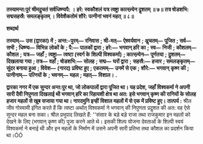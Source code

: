 **तस्यामन्त:पुरं श्रीमदॢचतं सर्वधिष्ण्यपै: ।** **हरे: स्वकौशलं यत्र त्वष्ट्रा कात्स्न्र्येन दॢशतम् ॥ ७॥** **तत्र षोडशभि: सद्मसहस्रै: समलङ्कृतम् ।** **विवेशैकतोमं शौरे: पत्नीनां भवनं महत् ॥ ८॥** 

**शब्दार्थ** 

**तस्याम्—** **उस (द्वारका) में** **; अन्त:-पुरम्—** **रनिवास** **; श्री-मत्—** **ऐश्वर्यवान** **; अॢचतम्—** **पूजित** **; सर्व—** **सभी** **; धिष्ण्य—** **विभिन्न** **लोकों के** **; पै:—** **पालकों द्वारा** **; हरे:—** **भगवान् हरि का** **; स्व—** **निजी** **; कौशलम्—** **कौशल** **; यत्र—** **जहाँ** **; त्वष्ट्रा—** **त्वष्टा (स्वर्ग के** **शिल्पी विश्वकर्मा)** **; कात्स्न्र्येन—** **पूर्णतया** **; दॢशतम्—** **दिखलाया गया** **; तत्र—** **वहाँ** **; षोडशभि:—** **सोलह** **; सद्म—** **घरों द्वारा** **;** **सहस्रै:—** **हजार** **; समलङ्कृतम्—** **सुंदर बनाया हुआ** **; विवेश—** **(नारद) प्रविष्ट हुए** **; एकतमम्—** **उनमें से एक** **; शौरे:—** **भगवान्** **कृष्ण की** **; पत्नीनाम्—** **पत्नियों के** **; भवनम्—** **महल** **; महत्—** **विशाल।** **.** 

**द्वारका नगर में एक सुन्दर अन्त:पुर था, जो लोकपालों द्वारा पूजित था। यह प्रदेश, जहाँ** **विश्वकर्मा ने अपनी सारी दैवी निपुणता दिखलाई थी भगवान् हरि का रिहायशी क्षेत्र था अत:** **इसे भगवान् कृष्ण की रानियों के सोलह हजार महलों से खूब सजाया गया था। नारदमुनि इन्हीं** **विशाल महलों में से एक में प्रविष्ट हुए।** **तात्पर्य :** श्रील जीव गोस्वामी इंगित करते हैं कि त्वष्टा अर्थात् विश्वकर्मा ने भगवान् की निपुणता प्रदॢशत की अत: वह ऐसे सुन्दर महल बना सका। श्रील प्रभुपाद लिखते हैं: ''संसार के बड़े बड़े राजा तथा राजकुमार इन महलों को देखने के लिए (भगवान् कृष्ण की) पूजा करने आते थे। इसकी शिल्प योजना देवताओं के शिल्पी स्वयं विश्वकर्मा ने बनाई थी और इन महलों के निर्माण में उसने अपनी सारी प्रतिभा तथा कौशल का प्रदर्शन किया था।ÓÓ  